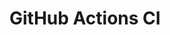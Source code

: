 # GitHub Actions CI































































































































































































































































































































































































































































































































































































































































































































































































































































































































